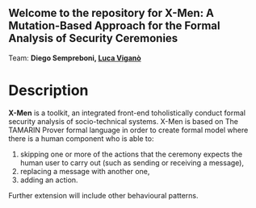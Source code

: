 ## Welcome to the repository for X-Men: A Mutation-Based Approach for the Formal Analysis of Security Ceremonies

Team:
**Diego Sempreboni, [Luca Viganò](http://www.lucavigano.com)**

# Description

**X-Men** is a  toolkit,  an  integrated  front-end  toholistically  conduct  formal  security  analysis  of  socio-technical  systems. X-Men is based on The TAMARIN Prover formal language in order to create formal model where there is a human component who is able to:

1. skipping one or more of the actions that the ceremony expects the human user to carry out (such as sending or receiving a message),
2. replacing a message with another one,
3. adding an action.

Further extension will include other behavioural patterns.
